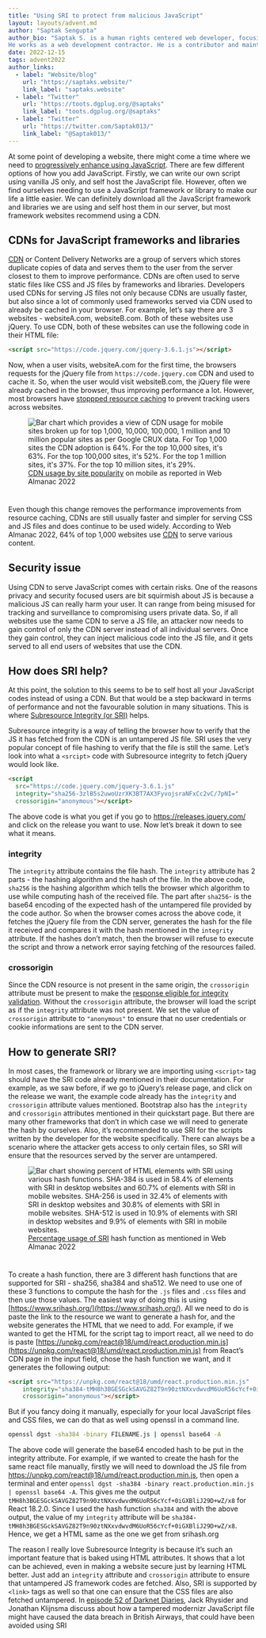 ```yaml
---
title: "Using SRI to protect from malicious JavaScript"
layout: layouts/advent.md
author: "Saptak Sengupta"
author_bio: "Saptak S. is a human rights centered web developer, focusing on usability, security, privacy and accessibility topics in web development.
He works as a web development contractor. He is a contributor and maintainer of various different open source projects like [The A11Y Project](https://www.a11yproject.com/), [OnionShare](https://onionshare.org/) and [Wagtail](https://wagtail.org/). He is also the author of the [Security](https://almanac.httparchive.org/en/2022/security) and [Accessibility](https://almanac.httparchive.org/en/2022/accessibility) chapter of [Web Almanac 2022](https://almanac.httparchive.org/en/2022/). One can find him blogging at [saptaks.blog](https://saptaks.blog/)."
date: 2022-12-15
tags: advent2022
author_links:
  - label: "Website/blog"
    url: "https://saptaks.website/"
    link_label: "saptaks.website"
  - label: "Twitter"
    url: "https://toots.dgplug.org/@saptaks"
    link_label: "toots.dgplug.org/@saptaks"
  - label: "Twitter"
    url: "https://twitter.com/Saptak013/"
    link_label: "@Saptak013/"
---
```

At some point of developing a website, there might come a time where we need to [progressively enhance using JavaScript](https://saptaks.blog/posts/progressive-enhancement-is-not-anti-js.html). There are few different options of how you add JavaScript. Firstly, we can write our own script using vanilla JS only, and self host the JavaScript file. However, often we find ourselves needing to use a JavaScript framework or library to make our life a little easier. We can definitely download all the JavaScript framework and libraries we are using and self host them in our server, but most framework websites recommend using a CDN.

## CDNs for JavaScript frameworks and libraries

[CDN](https://www.cloudflare.com/en-gb/learning/cdn/what-is-a-cdn/) or Content Delivery Networks are a group of servers which stores duplicate copies of data and serves them to the user from the server closest to them to improve performance. CDNs are often used to serve static files like CSS and JS files by frameworks and libraries. Developers used CDNs for serving JS files not only because CDNs are usually faster, but also since a lot of commonly used frameworks served via CDN used to already be cached in your browser. For example, let’s say there are 3 websites - websiteA.&#xfeff;com, websiteB.&#xfeff;com. Both of these websites use jQuery. To use CDN, both of these websites can use the following code in their HTML file:

```html
<script src="https://code.jquery.com/jquery-3.6.1.js"></script>
```

Now, when a user visits, websiteA.&#xfeff;com for the first time, the browsers requests for the jQuery file from `https://code.jquery.com` CDN and used to cache it. So, when the user would visit websiteB.&#xfeff;com, the jQuery file were already cached in the browser, thus improving performance a lot. However, most browsers have <a href="https://www.stefanjudis.com/notes/say-goodbye-to-resource-caching-across-sites-and-domains/">stoppped resource caching</a> to prevent tracking users across websites.

<figure style="margin-bottom: 2.4rem">
  <img src="/images/advent2022/15/cdn-usage-ranking-desktop.png" alt="Bar chart which provides a view of CDN usage for mobile sites broken up for top 1,000, 10,000, 100,000, 1 million and 10 million popular sites as per Google CRUX data. For Top 1,000 sites the CDN adoption is 64%. For the top 10,000 sites, it's 63%. For the top 100,000 sites, it's 52%. For the top 1 million sites, it's 37%. For the top 10 million sites, it's 29%.">
  <figcaption><a href="https://almanac.httparchive.org/en/2022/cdn#fig-3">CDN usage by site popularity</a> on mobile as reported in Web Almanac 2022</figcaption>
</figure>

Even though this change removes the performance improvements from resource caching, CDNs are still usually faster and simpler for serving CSS and JS files and does continue to be used widely. According to Web Almanac 2022, 64% of top 1,000 websites use [CDN](https://almanac.httparchive.org/en/2022/cdn) to serve various content.

## Security issue

Using CDN to serve JavaScript comes with certain risks. One of the reasons privacy and security focused users are bit squirmish about JS is because a malicious JS can really harm your user. It can range from being misused for tracking and surveillance to compromising users private data. So, if all websites use the same CDN to serve a JS file, an attacker now needs to gain control of only the CDN server instead of all individual servers. Once they gain control, they can inject malicious code into the JS file, and it gets served to all end users of websites that use the CDN.

## How does SRI help?

At this point, the solution to this seems to be to self host all your JavaScript codes instead of using a CDN. But that would be a step backward in terms of performance and not the favourable solution in many situations. This is where [Subresource Integrity (or SRI)](https://developer.mozilla.org/en-US/docs/Web/Security/Subresource_Integrity) helps.

Subresource integrity is a way of telling the browser how to verify that the JS it has fetched from the CDN is an untampered JS file. SRI uses the very popular concept of file hashing to verify that the file is still the same. Let’s look into what a `<srcipt>` code with Subresource integrity to fetch jQuery would look like.

```html
<script
  src="https://code.jquery.com/jquery-3.6.1.js"
  integrity="sha256-3zlB5s2uwoUzrXK3BT7AX3FyvojsraNFxCc2vC/7pNI="
  crossorigin="anonymous"></script>
```

The above code is what you get if you go to https://releases.jquery.com/ and click on the release you want to use. Now let’s break it down to see what it means.

### integrity

The `integrity` attribute contains the file hash. The `integrity` attribute has 2 parts - the hashing algorithm and the hash of the file. In the above code, `sha256` is the hashing algorithm which tells the browser which algorithm to use while computing hash of the received file. The part after `sha256`- is the base64 encoding of the expected hash of the untampered file provided by the code author. So when the browser comes across the above code, it fetches the jQuery file from the CDN server, generates the hash for the file it received and compares it with the hash mentioned in the `integrity` attribute. If the hashes don’t match, then the browser will refuse to execute the script and throw a network error saying fetching of the resources failed.

### crossorigin

Since the CDN resource is not present in the same origin, the `crossorigin` attribute must be present to make the [response eligible for integrity validation](https://www.w3.org/TR/SRI/#is-response-eligible-for-integrity-validation). Without the `crossorigin` attribute, the browser will load the script as if the `integrity` attribute was not present. We set the value of `crossorigin` attribute to `"anonymous"` to ensure that no user credentials or cookie informations are sent to the CDN server.

## How to generate SRI?

In most cases, the framework or library we are importing using `<script>` tag should have the SRI code already mentioned in their documentation. For example, as we saw before, if we go to jQuery’s release page, and click on the release we want, the example code already has the `integrity` and `crossorigin` attribute values mentioned. Bootstrap also has the `integrity` and `crossorigin` attributes mentioned in their quickstart page. But there are many other frameworks that don’t in which case we will need to generate the hash by ourselves. Also, it’s recommended to use SRI for the scripts written by the developer for the website specifically. There can always be a scenario where the attacker gets access to only certain files, so SRI will ensure that the resources served by the server are untampered.

<figure style="margin-bottom: 2.4rem">
  <img src="/images/advent2022/15/sri-hash-function-usage.png" alt="Bar chart showing percent of HTML elements with SRI using various hash functions. SHA-384 is used in 58.4% of elements with SRI in desktop
websites and 60.7% of elements with SRI in mobile websites. SHA-256 is used in 32.4% of elements with SRI in desktop websites and
30.8% of elements with SRI in mobile websites. SHA-512 is used in 10.9% of elements with SRI in desktop websites and 9.9% of
elements with SRI in mobile websites.">
  <figcaption>
  <a href="https://almanac.httparchive.org/en/2022/security#subresource-integrity" rel="noopener noreferrer">Percentage usage of SRI</a> hash function as mentioned in Web Almanac 2022
  </figcaption>
</figure>

To create a hash function, there are 3 different hash functions that are supported for SRI - sha256, sha384 and sha512. We need to use one of these 3 functions to compute the hash for the `.js` files and `.css` files and then use those values. The easiest way of doing this is using [https://www.srihash.org/](https://www.srihash.org/). All we need to do is paste the link to the resource we want to generate a hash for, and the website generates the HTML that we need to add. For example, if we wanted to get the HTML for the script tag to import react, all we need to do is paste [https://unpkg.com/react@18/umd/react.production.min.js](https://unpkg.com/react@18/umd/react.production.min.js) from React’s CDN page in the input field, chose the hash function we want, and it generates the following output:

```html
<script src="https://unpkg.com/react@18/umd/react.production.min.js" 
	integrity="sha384-tMH8h3BGESGckSAVGZ82T9n90ztNXxvdwvdM6UoR56cYcf+0iGXBliJ29D+wZ/x8"
	crossorigin="anonymous"></script>
```

But if you fancy doing it manually, especially for your local JavaScript files and CSS files, we can do that as well using openssl in a command line.

```bash
openssl dgst -sha384 -binary FILENAME.js | openssl base64 -A
```
The above code will generate the base64 encoded hash to be put in the integrity attribute. For example, if we wanted to create the hash for the same react file manually, firstly we will need to download the JS file from https://unpkg.com/react@18/umd/react.production.min.js, then open a terminal and enter `openssl dgst -sha384 -binary react.production.min.js | openssl base64 -A`. This gives me the output `tMH8h3BGESGckSAVGZ82T9n90ztNXxvdwvdM6UoR56cYcf+0iGXBliJ29D+wZ/x8` for React 18.2.0. Since I used the hash function `sha384` and with the above output, the value of my `integrity` attribute will be `sha384-tMH8h3BGESGckSAVGZ82T9n90ztNXxvdwvdM6UoR56cYcf+0iGXBliJ29D+wZ/x8`. Hence, we get a HTML same as the one we get from srihash.org 

The reason I really love Subresource Integrity is because it’s such an important feature that is baked using HTML attributes. It shows that a lot can be achieved, even in making a website secure just by learning HTML better. Just add an `integrity` attribute and `crossorigin` attribute to ensure that untampered JS framework codes are fetched. Also, SRI is supported by `<link>` tags as well so that one can ensure that the CSS files are also fetched untampered. In [episode 52 of Darknet Diaries](https://darknetdiaries.com/transcript/52/), Jack Rhysider and Jonathan Klijnsma discuss about how a tampered modernizr JavaScript file might have caused the data breach in British Airways, that could have been avoided using SRI